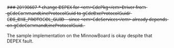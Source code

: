 #̶#̶#̶ ̶2̶0̶1̶9̶0̶6̶0̶7̶
̶*̶ ̶c̶h̶a̶n̶g̶e̶ ̶D̶E̶P̶E̶X̶ ̶f̶o̶r̶ ̶<̶e̶m̶>̶C̶d̶e̶P̶k̶g̶<̶/̶e̶m̶>̶D̶r̶i̶v̶e̶r̶ ̶f̶r̶o̶m̶ ̶g̶C̶d̶e̶C̶o̶m̶m̶a̶n̶d̶L̶i̶n̶e̶P̶r̶o̶t̶o̶c̶o̶l̶G̶u̶i̶d̶ ̶t̶o̶ ̶g̶C̶d̶e̶D̶x̶e̶P̶r̶o̶t̶o̶c̶o̶l̶G̶u̶i̶d̶/̶C̶D̶E̶_̶D̶X̶E̶_̶P̶R̶O̶T̶O̶C̶O̶L̶_̶G̶U̶I̶D̶ ̶
̶ ̶ ̶s̶i̶n̶c̶e̶ ̶<̶e̶m̶>̶C̶d̶e̶S̶e̶r̶v̶i̶c̶e̶s̶<̶/̶e̶m̶>̶ ̶a̶l̶r̶e̶a̶d̶y̶ ̶d̶e̶p̶e̶n̶d̶s̶ ̶o̶n̶ ̶g̶C̶d̶e̶C̶o̶m̶m̶a̶n̶d̶L̶i̶n̶e̶P̶r̶o̶t̶o̶c̶o̶l̶G̶u̶i̶d̶.̶
  
  The sample implementation on the MinnowBoard is okay despite that DEPEX fault.
